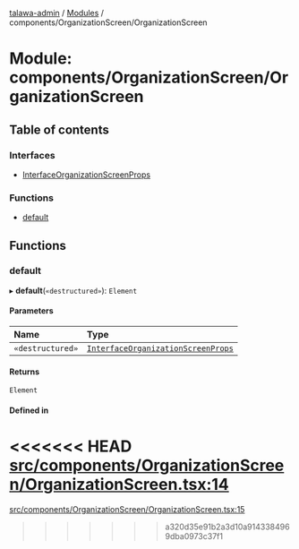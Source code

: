 [talawa-admin](../README.md) / [Modules](../modules.md) / components/OrganizationScreen/OrganizationScreen

# Module: components/OrganizationScreen/OrganizationScreen

## Table of contents

### Interfaces

- [InterfaceOrganizationScreenProps](../interfaces/components_OrganizationScreen_OrganizationScreen.InterfaceOrganizationScreenProps.md)

### Functions

- [default](components_OrganizationScreen_OrganizationScreen.md#default)

## Functions

### default

▸ **default**(`«destructured»`): `Element`

#### Parameters

| Name | Type |
| :------ | :------ |
| `«destructured»` | [`InterfaceOrganizationScreenProps`](../interfaces/components_OrganizationScreen_OrganizationScreen.InterfaceOrganizationScreenProps.md) |

#### Returns

`Element`

#### Defined in

<<<<<<< HEAD
[src/components/OrganizationScreen/OrganizationScreen.tsx:14](https://github.com/PalisadoesFoundation/talawa-admin/blob/12d9229/src/components/OrganizationScreen/OrganizationScreen.tsx#L14)
=======
[src/components/OrganizationScreen/OrganizationScreen.tsx:15](https://github.com/PalisadoesFoundation/talawa-admin/blob/b619a0d/src/components/OrganizationScreen/OrganizationScreen.tsx#L15)
>>>>>>> a320d35e91b2a3d10a9143384969dba0973c37f1
